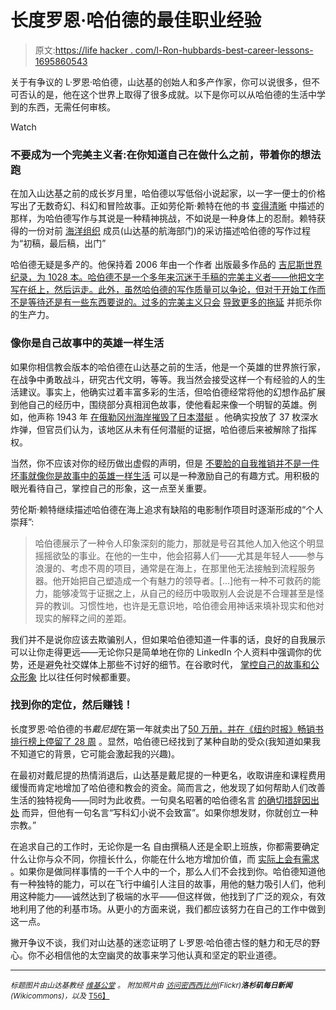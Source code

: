 # 长度罗恩·哈伯德的最佳职业经验

> 原文:[https://life hacker . com/l-Ron-hubbards-best-career-lessons-1695860543](https://lifehacker.com/l-ron-hubbards-best-career-lessons-1695860543)

关于有争议的 L·罗恩·哈伯德，山达基的创始人和多产作家，你可以说很多，但不可否认的是，他在这个世界上取得了很多成就。以下是你可以从哈伯德的生活中学到的东西，无需任何审核。

Watch

### 不要成为一个完美主义者:在你知道自己在做什么之前，带着你的想法跑

在加入山达基之前的成长岁月里，哈伯德以写低俗小说起家，以一字一便士的价格写出了无数奇幻、科幻和冒险故事。正如劳伦斯·赖特在他的书 [变得清晰](http://www.amazon.com/Going-Clear-Scientology-Hollywood-Prison/dp/0307745309?asc_campaign=InlineText&asc_refurl=https://lifehacker.com/l-ron-hubbards-best-career-lessons-1695860543&asc_source=&tag=kinjalifehackerlink-20) 中描述的那样，为哈伯德写作与其说是一种精神挑战，不如说是一种身体上的忍耐。赖特获得的一份对前 [海洋组织](http://www.scientology.org/faq/church-management/what-is-the-sea-organization.html) 成员(山达基的航海部门)的采访描述哈伯德的写作过程为“初稿，最后稿，出门”

哈伯德无疑是多产的。他保持着 2006 年由一个作者 出版最多作品的 [吉尼斯世界纪录，为 1028 本。哈伯德不是一个多年来沉迷于手稿的完美主义者——他把文字写在纸上，然后运走。此外，虽然哈伯德的写作质量可以争论，但对于开始工作而不是等待还是有一些东西要说的。过多的完美主义只会](http://www.guinnessworldrecords.com/world-records/most-published-works-by-one-author) [导致更多的拖延](https://lifehacker.com/how-perfectionism-can-lead-to-procrastination-and-what-5785555) 并扼杀你的生产力。

### 像你是自己故事中的英雄一样生活

如果你相信教会版本的哈伯德在山达基之前的生活，他是一个英雄的世界旅行家，在战争中勇敢战斗，研究古代文明，等等。我当然会接受这样一个有经验的人的生活建议。事实上，他确实过着丰富多彩的生活，但哈伯德经常将他的幻想作品扩展到他自己的经历中，围绕部分真相润色故事，使他看起来像一个明智的英雄。例如，他声称 1943 年 [在俄勒冈州海岸摧毁了日本潜艇](http://articles.latimes.com/1990-06-24/news/mn-1012_1_l-ron-hubbard) 。他确实投放了 37 枚深水炸弹，但官员们认为，该地区从未有任何潜艇的证据，哈伯德后来被解除了指挥权。

当然，你不应该对你的经历做出虚假的声明，但是 [不要脸的自我推销并不是一件坏事](https://lifehacker.com/five-things-i-learned-about-self-promotion-without-bei-1622152174)[就像你是故事中的英雄一样生活](http://lifehacker.com/how-to-motivate-yourself-by-living-your-life-like-a-mov-1662568064) 可以是一种激励自己的有趣方式。用积极的眼光看待自己，掌控自己的形象，这一点至关重要。

劳伦斯·赖特继续描述哈伯德在海上追求有缺陷的电影制作项目时逐渐形成的“个人崇拜”:

> 哈伯德展示了一种令人印象深刻的能力，那就是号召其他人加入他这个明显摇摇欲坠的事业。在他的一生中，他会招募人们——尤其是年轻人——参与浪漫的、考虑不周的项目，通常是在海上，在那里他无法接触到流程服务器。他开始把自己塑造成一个有魅力的领导者。[...]他有一种不可救药的能力，能够凌驾于证据之上，从自己的经历中吸取别人会说是不合理甚至是怪异的教训。习惯性地，也许是无意识地，哈伯德会用神话来填补现实和他对现实的解释之间的差距。

我们并不是说你应该去欺骗别人，但如果哈伯德知道一件事的话，良好的自我展示可以让你走得更远——无论你只是简单地在你的 LinkedIn 个人资料中强调你的优势，还是避免社交媒体上那些不讨好的细节。在谷歌时代， [掌控自己的故事和公众形象](https://lifehacker.com/establish-and-maintain-your-online-identity-5531465) 比以往任何时候都重要。

### 找到你的定位，然后赚钱！

长度罗恩·哈伯德的书*戴尼提*在第一年就卖出了[50 万册，并在《纽约时报》畅销书排行榜上停留了 28 周](http://www.nytimes.com/2011/07/24/books/review/inside-the-list.html?_r=0) 。显然，哈伯德已经找到了某种自助的受众(我知道如果我不知道它的背景，它可能会激起我的兴趣)。

在最初对戴尼提的热情消退后，山达基是戴尼提的一种更名，收取讲座和课程费用缓慢而肯定地增加了哈伯德和教会的资金。简而言之，他发现了如何帮助人们改善生活的独特视角——同时为此收费。一句臭名昭著的哈伯德名言 [的确切措辞因出处](http://en.wikiquote.org/wiki/L._Ron_Hubbard) 而异，但他有一句名言“写科幻小说不会致富”。如果你想发财，你就创立一种宗教。”

在追求自己的工作时，无论你是一名 [](https://lifehacker.com/an-experienced-freelancers-guide-to-finding-clients-1610357303)自由撰稿人还是全职上班族，你都需要确定什么让你与众不同，你擅长什么，你能在什么地方增加价值，而 [实际上会有需求](https://lifehacker.com/an-experienced-freelancers-guide-to-finding-clients-1610357303) 。如果你是做同样事情的一千个人中的一个，那么人们不会找到你。哈伯德知道他有一种独特的能力，可以在飞行中编引人注目的故事，用他的魅力吸引人们，他利用这种能力——诚然达到了极端的水平——但这样做，他找到了广泛的观众，有效地利用了他的利基市场。从更小的方面来说，我们都应该努力在自己的工作中做到这一点。

撇开争议不谈，我们对山达基的迷恋证明了 L·罗恩·哈伯德古怪的魅力和无尽的野心。你不必相信他的太空幽灵的故事来学习他认真和坚定的职业道德。

* * *

*<small>标题图片由山达基教经</small>* [*<small>维基公堂</small>*](http://commons.wikimedia.org/wiki/File:L._Ron_Hubbard_profile.jpg) *<small>。</small>* *<small>附加照片由</small>* [*<small>访问密西西比州</small>*](https://www.flickr.com/photos/visitmississippi/14519245613/)*<small>(Flickr)</small>**<small>洛杉矶每日新闻</small>**<small>(Wikicommons)，以及</small>* [*<small></small>*<small>T56】</small>](http://www.scientologynews.org/quick-facts/l-ron-hubbard.html)

<small></small>